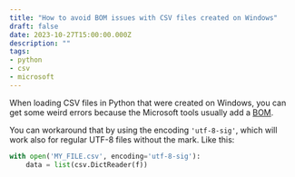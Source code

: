 ```yaml
---
title: "How to avoid BOM issues with CSV files created on Windows"
draft: false
date: 2023-10-27T15:00:00.000Z
description: ""
tags:
- python
- csv
- microsoft
---
```


When loading CSV files in Python that were created on Windows, you can get some
weird errors because the Microsoft tools usually add a
[BOM](https://en.wikipedia.org/wiki/Byte_order_mark).

You can workaround that by using the encoding `'utf-8-sig'`, which will work
also for regular UTF-8 files without the mark. Like this:

```python
with open('MY_FILE.csv', encoding='utf-8-sig'):
    data = list(csv.DictReader(f))
```
